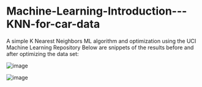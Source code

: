 # Machine-Learning-Introduction---KNN-for-car-data
A simple K Nearest Neighbors ML algorithm and optimization using the UCI Machine Learning Repository
Below are snippets of the results before and after optimizing the data set:

![image](https://user-images.githubusercontent.com/64051575/135858092-98f58f3e-4b70-4d69-937e-8f62f3d2991d.png)


![image](https://user-images.githubusercontent.com/64051575/135858151-5f9dd482-fa6f-4b6f-8f55-3627d7ecf56b.png)
